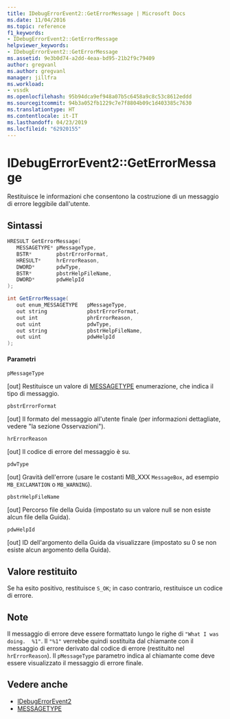 ```yaml
---
title: IDebugErrorEvent2::GetErrorMessage | Microsoft Docs
ms.date: 11/04/2016
ms.topic: reference
f1_keywords:
- IDebugErrorEvent2::GetErrorMessage
helpviewer_keywords:
- IDebugErrorEvent2::GetErrorMessage
ms.assetid: 9e3b0d74-a2dd-4eaa-bd95-21b2f9c79409
author: gregvanl
ms.author: gregvanl
manager: jillfra
ms.workload:
- vssdk
ms.openlocfilehash: 95b94dca9ef948a07b5c6458a9c8c53c8612eddd
ms.sourcegitcommit: 94b3a052fb1229c7e7f8804b09c1d403385c7630
ms.translationtype: HT
ms.contentlocale: it-IT
ms.lasthandoff: 04/23/2019
ms.locfileid: "62920155"
---
```

# <a name="idebugerrorevent2geterrormessage"></a>IDebugErrorEvent2::GetErrorMessage
Restituisce le informazioni che consentono la costruzione di un messaggio di errore leggibile dall'utente.

## <a name="syntax"></a>Sintassi

```cpp
HRESULT GetErrorMessage(
   MESSAGETYPE* pMessageType,
   BSTR*        pbstrErrorFormat,
   HRESULT*     hrErrorReason,
   DWORD*       pdwType,
   BSTR*        pbstrHelpFileName,
   DWORD*       pdwHelpId
);
```

```csharp
int GetErrorMessage(
   out enum_MESSAGETYPE   pMessageType,
   out string             pbstrErrorFormat,
   out int                phrErrorReason,
   out uint               pdwType,
   out string             pbstrHelpFileName,
   out uint               pdwHelpId
);
```

#### <a name="parameters"></a>Parametri
 `pMessageType`

 [out] Restituisce un valore di [MESSAGETYPE](../../../extensibility/debugger/reference/messagetype.md) enumerazione, che indica il tipo di messaggio.

 `pbstrErrorFormat`

 [out] Il formato del messaggio all'utente finale (per informazioni dettagliate, vedere "la sezione Osservazioni").

 `hrErrorReason`

 [out] Il codice di errore del messaggio è su.

 `pdwType`

 [out] Gravità dell'errore (usare le costanti MB_XXX `MessageBox`, ad esempio `MB_EXCLAMATION` o `MB_WARNING`).

 `pbstrHelpFileName`

 [out] Percorso file della Guida (impostato su un valore null se non esiste alcun file della Guida).

 `pdwHelpId`

 [out] ID dell'argomento della Guida da visualizzare (impostato su 0 se non esiste alcun argomento della Guida).

## <a name="return-value"></a>Valore restituito
 Se ha esito positivo, restituisce `S_OK`; in caso contrario, restituisce un codice di errore.

## <a name="remarks"></a>Note
 Il messaggio di errore deve essere formattato lungo le righe di `"What I was doing.  %1"`. Il `"%1"` verrebbe quindi sostituita dal chiamante con il messaggio di errore derivato dal codice di errore (restituito nel `hrErrorReason`). Il `pMessageType` parametro indica al chiamante come deve essere visualizzato il messaggio di errore finale.

## <a name="see-also"></a>Vedere anche
- [IDebugErrorEvent2](../../../extensibility/debugger/reference/idebugerrorevent2.md)
- [MESSAGETYPE](../../../extensibility/debugger/reference/messagetype.md)
